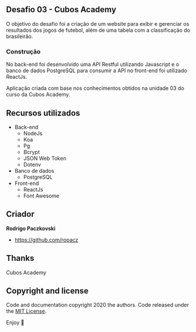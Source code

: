 ## Desafio 03 - Cubos Academy

O objetivo do desafio foi a criação de um website para exibir e gerenciar os resultados dos jogos de futebol, além de uma tabela com a classificação do brasileirão.

### Construção

No back-end foi desenvolvido uma API Restful utilizando Javascript e o banco de dados PostgreSQL para consumir a API no front-end foi utilizado ReactJs.

Aplicação criada com base nos conhecimentos obtidos na unidade 03 do curso da Cubos Academy.

## Recursos utilizados

- Back-end 
	- NodeJs
	- Koa
	- Pg
	- Bcrypt
	- JSON Web Token
	- Dotenv
- Banco de dados
	- PostgreSQL
- Front-end
	- ReactJs
	- Font Awesome


## Criador

**Rodrigo Paczkovski**

- <https://github.com/ropacz>

## Thanks

Cubos Academy

## Copyright and license

Code and documentation copyright 2020 the authors. Code released under the [MIT License](https://reponame/blob/master/LICENSE).

Enjoy :metal:

